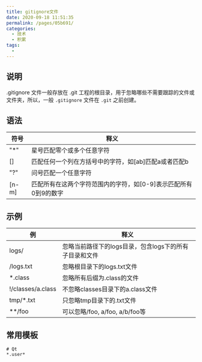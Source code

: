 ```yaml
---
title: gitignore文件
date: 2020-09-18 11:51:35
permalink: /pages/05b691/
categories: 
  - 技术
  - 积累
tags: 
  - 
---
```

<script>
(function(){
    var bp = document.createElement('script');
    var curProtocol = window.location.protocol.split(':')[0];
    if (curProtocol === 'https'){
   bp.src = 'https://zz.bdstatic.com/linksubmit/push.js';
  }
  else{
  bp.src = 'http://push.zhanzhang.baidu.com/push.js';
  }
    var s = document.getElementsByTagName("script")[0];
    s.parentNode.insertBefore(bp, s);
})();
</script>




## 说明

.gitignore 文件一般存放在 .git 工程的根目录，用于忽略哪些不需要跟踪的文件或文件夹，所以，一般 `.gitignore` 文件在 `.git` 之前创建。

## 语法

|符号|释义|
|--|--|
|"*"|星号匹配零个或多个任意字符|
|[]|匹配任何一个列在方括号中的字符，如[ab]匹配a或者匹配b|
|"?"|问号匹配一个任意字符|
|[n-m]|匹配所有在这两个字符范围内的字符，如[0-9]表示匹配所有0到9的数字|

## 示例

|例|释义|
|--|--|
|logs/|忽略当前路径下的logs目录，包含logs下的所有子目录和文件|
|/logs.txt|忽略根目录下的logs.txt文件|
|*.class|忽略所有后缀为.class的文件|
|!/classes/a.class|不忽略classes目录下的a.class文件|
|tmp/*.txt|只忽略tmp目录下的.txt文件|
|**/foo|可以忽略/foo, a/foo, a/b/foo等|

## 常用模板

```shell
# Qt
*.user*
```



